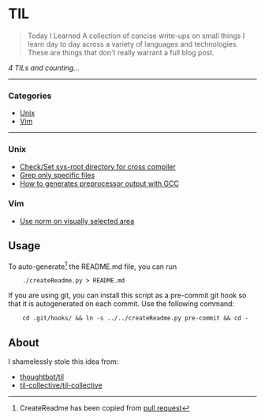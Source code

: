 # TIL
> Today I Learned
A collection of concise write-ups on small things I learn day to day across a
variety of languages and technologies. These are things that don't really
warrant a full blog post.

_4 TILs and counting..._

---
### Categories
* [Unix](#unix)
* [Vim](#vim)

---
### Unix

- [Check/Set sys-root directory for cross compiler](unix/cross-compiler-sys-root.md)
- [Grep only specific files](unix/grep-only-specific-files.md)
- [How to generates preprocessor output with GCC](unix/gcc-preprocesor-output.md)

### Vim

- [Use norm on visually selected area](vim/use-norm-in-visual-mode.md)

## Usage
To auto-generate[^1] the README.md file, you can run
```
    ./createReadme.py > README.md
```
If you are using git, you can install this script as a pre-commit git hook so
that it is autogenerated on each commit.  Use the following command:
```
    cd .git/hooks/ && ln -s ../../createReadme.py pre-commit && cd -
```

## About
I shamelessly stole this idea from:
 * [thoughtbot/til](https://github.com/thoughtbot/til)
 * [til-collective/til-collective](https://github.com/til-collective/til-collective)

[^1]: CreateReadme has been copied from [pull request](https://github.com/til-collective/til-collective/pull/6)
